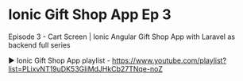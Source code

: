 # Ionic Gift Shop App Ep 3
 Episode 3 - Cart Screen | Ionic Angular Gift Shop App with Laravel as backend full series
 
►  Ionic Gift Shop App playlist - https://www.youtube.com/playlist?list=PLixvNT19uDK53GIiMdJHkCb27TNqe-noZ
